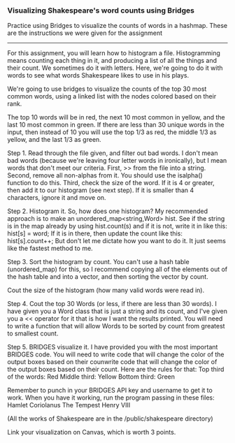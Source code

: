 ### Visualizing Shakespeare's word counts using Bridges
Practice using Bridges to visualize the counts of words in a hashmap.
These are the instructions we were given for the assignment

---

For this assignment, you will learn how to histogram a file. Histogramming
means counting each thing in it, and producing a list of all the things and
their count. We sometimes do it with letters. Here, we're going to do it with
words to see what words Shakespeare likes to use in his plays.

We're going to use bridges to visualize the counts of the top 30 most common
words, using a linked list with the nodes colored based on their rank.

The top 10 words will be in red, the next 10 most common in yellow, and the
last 10 most common in green. If there are less than 30 unique words in the
input, then instead of 10 you will use the top 1/3 as red, the middle 1/3 as
yellow, and the last 1/3 as green.

Step 1. Read through the file given, and filter out bad words. I don't mean
bad words (because we're leaving four letter words in ironically), but I mean
words that don't meet our criteria. First, >> from the file into a string.
Second, remove all non-alphas from it. You should use the isalpha() function
to do this. Third, check the size of the word. If it is 4 or greater, then add
it to our histogram (see next step). If it is smaller than 4 characters,
ignore it and move on.

Step 2. Histogram it. So, how does one histogram? My recommended approach is
to make an unordered_map<string,Word> hist. See if the string is in the map already
by using hist.count(s) and if it is not, write it in like this: hist[s] =
word; If it is in there, then update the count like this: hist[s].count++; But
don't let me dictate how you want to do it. It just seems like the fastest
method to me.

Step 3. Sort the histogram by count. You can't use a hash table
(unordered_map) for this, so I recommend copying all of the elements out of
the hash table and into a vector, and then sorting the vector by count.

Cout the size of the histogram (how many valid words were read in).

Step 4. Cout the top 30 Words (or less, if there are less than 30 words). I
have given you a Word class that is just a string and its count, and I've
given you a << operator for it that is how I want the results printed. You
will need to write a function that will allow Words to be sorted by count from
greatest to smallest count.

Step 5. BRIDGES visualize it. I have provided you with the most important
BRIDGES code. You will need to write code that will change the color of the
output boxes based on their counwrite code that will change the color of the
output boxes based on their count. Here are the rules for that:
Top third of the words: Red
Middle third: Yellow
Bottom third: Green

Remember to punch in your BRIDGES API key and username to get it to work. When
you have it working, run the program passing in these files:
Hamlet
Coriolanus
The Tempest
Henry VIII

(All the works of Shakespeare are in the /public/shakespeare directory)

Link your visualization on Canvas, which is worth 3 points.
